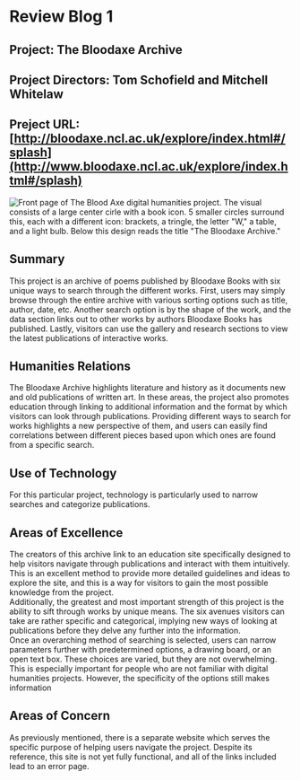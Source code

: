 # **Review Blog 1**

## **Project:** The Bloodaxe Archive
## **Project Directors:** Tom Schofield and Mitchell Whitelaw
## **Preject URL:** [http://bloodaxe.ncl.ac.uk/explore/index.html#/splash](http://www.bloodaxe.ncl.ac.uk/explore/index.html#/splash)
![Front page of The Blood Axe digital humanities project. The visual consists of a large center cirle with a book icon. 5 smaller circles surround this, each with a different icon: brackets, a tringle, the letter "W," a table, and a light bulb. Below this design reads the title "The Bloodaxe Archive."](https://katy-s.github.io/KSENGL350/images/front-page.png)
## **Summary**
This project is an archive of poems published by Bloodaxe Books with six unique ways to search through the different works. First, users may simply browse through the entire archive with various sorting options such as title, author, date, etc. Another search option is by the shape of the work, and the data section links out to other works by authors Bloodaxe Books has published. Lastly, visitors can use the gallery and research sections to view the latest publications of interactive works.

## **Humanities Relations**
The Bloodaxe Archive highlights literature and history as it documents new and old publications of written art. In these areas, the project also promotes education through linking to additional information and the format by which visitors can look through publications. Providing different ways to search for works highlights a new perspective of them, and users can easily find correlations between different pieces based upon which ones are found from a specific search.

## **Use of Technology**
For this particular project, technology is particularly used to narrow searches and categorize publications. 

## **Areas of Excellence**
The creators of this archive link to an education site specifically designed to help visitors navigate through publications and interact with them intuitively. This is an excellent method to provide more detailed guidelines and ideas to explore the site, and this is a way for visitors to gain the most possible knowledge from the project.  
Additionally, the greatest and most important strength of this project is the ability to sift through works by unique means. The six avenues visitors can take are rather specific and categorical, implying new ways of looking at publications before they delve any further into the information.  
Once an overarching method of searching is selected, users can narrow parameters further with predetermined options, a drawing board, or an open text box. These choices are varied, but they are not overwhelming. This is especially important for people who are not familiar with digital humanities projects. However, the specificity of the options still makes information 

## **Areas of Concern**
As previously mentioned, there is a separate website which serves the specific purpose of helping users navigate the project. Despite its reference, this site is not yet fully functional, and all of the links included lead to an error page. 
